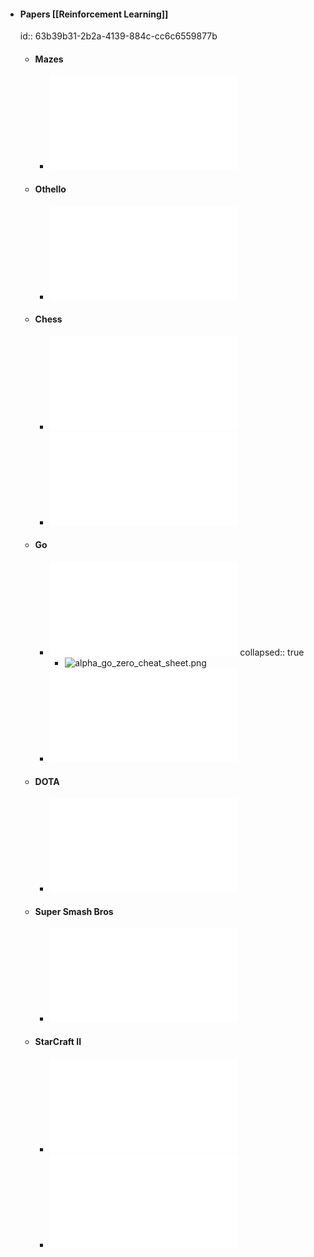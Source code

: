 - #### Papers [[Reinforcement Learning]]
  id:: 63b39b31-2b2a-4139-884c-cc6c6559877b
	- #### Mazes
		- ![Unsupervised Predictive Memory in a Goal-Directed Agent.pdf](../assets/Unsupervised_Predictive_Memory_in_a_Goal-Directed_Agent_1672676807376_0.pdf)
	- #### Othello
		- ![Learning to Play Othello Without Human Knowledge.pdf](../assets/Learning_to_Play_Othello_Without_Human_Knowledge_1672676856350_0.pdf)
	- #### Chess
		- ![Giraffe - Using Deep Reinforcement Learning to Play Chess.pdf](../assets/Giraffe_-_Using_Deep_Reinforcement_Learning_to_Play_Chess_1672627504036_0.pdf)
		- ![Mastering Chess and Shogi by Self-Play with a General Reinforcement Learning Algorithm.pdf](../assets/Mastering_Chess_and_Shogi_by_Self-Play_with_a_General_Reinforcement_Learning_Algorithm_1672627510039_0.pdf)
	- #### Go
		- ![Mastering the Game of Go with Deep Neural Networks and Tree Search.pdf](../assets/Mastering_the_Game_of_Go_with_Deep_Neural_Networks_and_Tree_Search_1672676664634_0.pdf)
		  collapsed:: true
			- ![alpha_go_zero_cheat_sheet.png](../assets/alpha_go_zero_cheat_sheet_1672676685333_0.png)
		- ![Mastering the Game of Go without Human Knowledge.pdf](../assets/Mastering_the_Game_of_Go_without_Human_Knowledge_1672676678146_0.pdf)
	- #### DOTA
		- ![Dota 2 with Large Scale Deep Reinforcement Learning.pdf](../assets/Dota_2_with_Large_Scale_Deep_Reinforcement_Learning_1672676650538_0.pdf)
	- #### Super Smash Bros
		- ![Beating the World’s Best at Super Smash Bros. Melee with Deep Reinforcement.pdf](../assets/Beating_the_World’s_Best_at_Super_Smash_Bros._Melee_with_Deep_Reinforcement_1672627353600_0.pdf)
	- #### StarCraft II
		- ![Grandmaster level in StarCraft II using multi-agent reinforcement learning.pdf](../assets/Grandmaster_level_in_StarCraft_II_using_multi-agent_reinforcement_learning_1672676876691_0.pdf)
		- ![AlphaStar - Considerations andHuman-like Constraints for Deep Learning Game Interfaces.pdf](../assets/AlphaStar_-_Considerations_andHuman-like_Constraints_for_Deep_Learning_Game_Interfaces_1672677058919_0.pdf)